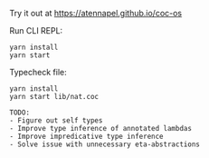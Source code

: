 Try it out at https://atennapel.github.io/coc-os

Run CLI REPL:
```
yarn install
yarn start
```

Typecheck file:
```
yarn install
yarn start lib/nat.coc
```

```
TODO:
- Figure out self types
- Improve type inference of annotated lambdas
- Improve impredicative type inference
- Solve issue with unnecessary eta-abstractions
```
